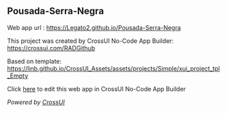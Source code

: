 ## Pousada-Serra-Negra
Web app url : https://Legato2.github.io/Pousada-Serra-Negra

This project was created by CrossUI No-Code App Builder: https://crossui.com/RADGithub

Based on template: https://linb.github.io/CrossUI_Assets/assets/projects/Simple/xui_project_tpl_Empty

Click [here](https://crossui.com/RADGithub/#!from=github&owner=Legato2&repo=Pousada-Serra-Negra) to edit this web app in CrossUI No-Code App Builder

<i>Powered by [CrossUI](https://crossui.com)</i>
